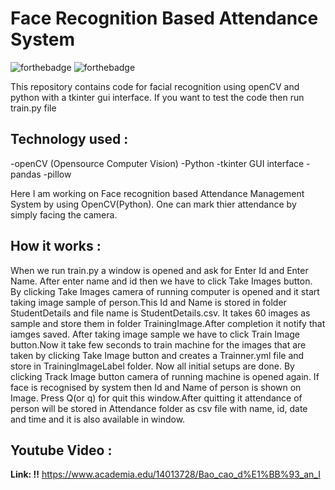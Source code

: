 # Face Recognition Based Attendance System
![forthebadge](https://forthebadge.com/images/badges/made-with-python.svg)   ![forthebadge](https://forthebadge.com/images/badges/built-with-love.svg)


This repository contains code for facial recognition using openCV and python with a tkinter gui interface. If you want to test the code then run train.py file

## Technology used :
-openCV (Opensource Computer Vision)
-Python
-tkinter GUI interface
-pandas 
-pillow

Here I am working on Face recognition based Attendance Management System by using OpenCV(Python). One can mark thier attendance by simply facing the camera. 


## How it works :

When we run train.py a window is opened and ask for Enter Id and Enter Name. After enter name and id then we have to click Take Images button. By clicking Take Images camera of running computer is opened and it start taking image sample of person.This Id and Name is stored in folder StudentDetails and file name is StudentDetails.csv. It takes 60 images as sample and store them in folder TrainingImage.After completion it notify that iamges saved.
After taking image sample we have to click Train Image button.Now it take few seconds to train machine for the images that are taken by clicking Take Image button and creates a Trainner.yml file and store in TrainingImageLabel folder.
Now all initial setups are done. By clicking Track Image button camera of running machine is opened again. If face is recognised by system then Id and Name of person is shown on Image. Press Q(or q) for quit this window.After quitting it attendance of person will be stored in Attendance folder as csv file with name, id, date and time and it is also available in window.
## Youtube Video :
**Link: !!**
https://www.academia.edu/14013728/Bao_cao_d%E1%BB%93_an_I




